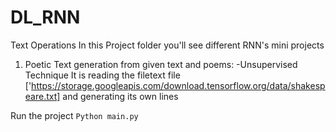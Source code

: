 # DL_RNN
Text Operations
In this Project folder you'll see different RNN's mini projects

1. Poetic Text generation from given text and poems:
-Unsupervised Technique
It is reading the filetext file ['https://storage.googleapis.com/download.tensorflow.org/data/shakespeare.txt] and generating its own lines 

Run the project
`
Python main.py
`
